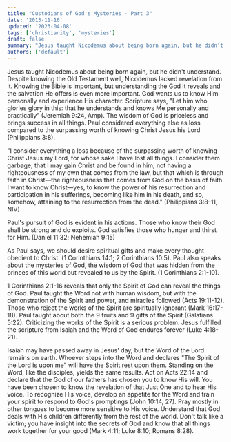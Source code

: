 ```yaml
---
title: "Custodians of God's Mysteries - Part 3"
date: '2013-11-16'
updated: '2023-04-08'
tags: ['christianity', 'mysteries']
draft: false
summary: "Jesus taught Nicodemus about being born again, but he didn't understand. Despite knowing the Old Testament well, Nicodemus lacked revelation from it. Knowing the Bible is important, but understanding the God it reveals and the salvation He offers is even more important."
authors: ['default']
---
```


Jesus taught Nicodemus about being born again, but he didn't understand. Despite knowing the Old Testament well, Nicodemus lacked revelation from it. Knowing the Bible is important, but understanding the God it reveals and the salvation He offers is even more important. God wants us to know Him personally and experience His character. Scripture says, "Let him who glories glory in this: that he understands and knows Me personally and practically" (Jeremiah 9:24, Amp). The wisdom of God is priceless and brings success in all things. Paul considered everything else as loss compared to the surpassing worth of knowing Christ Jesus his Lord (Philippians 3:8).

"I consider everything a loss because of the surpassing worth of knowing Christ Jesus my Lord, for whose sake I have lost all things. I consider them garbage, that I may gain Christ and be found in him, not having a righteousness of my own that comes from the law, but that which is through faith in Christ—the righteousness that comes from God on the basis of faith. I want to know Christ—yes, to know the power of his resurrection and participation in his sufferings, becoming like him in his death, and so, somehow, attaining to the resurrection from the dead." (Philippians 3:8-11, NIV)

Paul's pursuit of God is evident in his actions. Those who know their God shall be strong and do exploits. God satisfies those who hunger and thirst for Him. (Daniel 11:32; Nehemiah 9:15)

As Paul says, we should desire spiritual gifts and make every thought obedient to Christ. (1 Corinthians 14:1; 2 Corinthians 10:5). Paul also speaks about the mysteries of God, the wisdom of God that was hidden from the princes of this world but revealed to us by the Spirit. (1 Corinthians 2:1-10).

1 Corinthians 2:1-16 reveals that only the Spirit of God can reveal the things of God. Paul taught the Word not with human wisdom, but with the demonstration of the Spirit and power, and miracles followed (Acts 19:11-12). Those who reject the works of the Spirit are spiritually ignorant (Mark 16:17-18). Paul taught about both the 9 fruits and 9 gifts of the Spirit (Galatians 5:22). Criticizing the works of the Spirit is a serious problem. Jesus fulfilled the scripture from Isaiah and the Word of God endures forever (Luke 4:18-21).

Isaiah may have passed away in Jesus' day, but the Word of the Lord remains on earth. Whoever steps into the Word and declares "The Spirit of the Lord is upon me" will have the Spirit rest upon them. Standing on the Word, like the disciples, yields the same results. Act on Acts 22:14 and declare that the God of our fathers has chosen you to know His will. You have been chosen to know the revelation of that Just One and to hear His voice. To recognize His voice, develop an appetite for the Word and train your spirit to respond to God's promptings (John 10:14, 27). Pray mostly in other tongues to become more sensitive to His voice. Understand that God deals with His children differently from the rest of the world. Don't talk like a victim; you have insight into the secrets of God and know that all things work together for your good (Mark 4:11; Luke 8:10; Romans 8:28).

